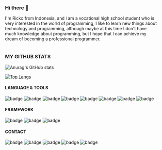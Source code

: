 ### Hi there 👋

I'm Ricko from Indonesia, and I am a vocational high school student who is very interested in the world of programming, I like to learn new things about technology and programming, although maybe at this time I don't have much knowledge about programming, but I hope that I can achieve my dream of becoming a professional programmer.
<br>
<br>

### MY GITHUB STATS
![Anurag's GitHub stats](https://github-readme-stats.vercel.app/api?username=rickosong&show_icons=true&theme=radical)

[![Top Langs](https://github-readme-stats.vercel.app/api/top-langs/?username=rickosong&layout=demo&theme=radical)](https://github.com/anuraghazra/github-readme-stats)

#### LANGUAGE & TOOLS
![badge](https://img.shields.io/badge/HTML-239120?style=for-the-badge&logo=html5&logoColor=white)
![badge](https://img.shields.io/badge/CSS-239120?&style=for-the-badge&logo=css3&logoColor=white)
![badge](https://img.shields.io/badge/JavaScript-323330?style=for-the-badge&logo=javascript&logoColor=F7DF1E)
![badge](https://img.shields.io/badge/Python-3776AB?style=for-the-badge&logo=python&logoColor=white)
![badge](https://img.shields.io/badge/PHP-777BB4?style=for-the-badge&logo=php&logoColor=white)
![badge](https://img.shields.io/badge/MySQL-00000F?style=for-the-badge&logo=mysql&logoColor=white)
![badge](https://img.shields.io/badge/SQLite-07405E?style=for-the-badge&logo=sqlite&logoColor=white)
![badge](	https://img.shields.io/badge/Windows-0078D6?style=for-the-badge&logo=windows&logoColor=white)


#### FRAMEWORK
![badge](https://img.shields.io/badge/Laravel-FF2D20?style=for-the-badge&logo=laravel&logoColor=white)
![badge](https://img.shields.io/badge/Django-092E20?style=for-the-badge&logo=django&logoColor=white)
![badge](https://img.shields.io/badge/Bootstrap-563D7C?style=for-the-badge&logo=bootstrap&logoColor=white)

#### CONTACT
![badge](https://img.shields.io/badge/Spotify-1ED760?&style=for-the-badge&logo=spotify&logoColor=white)
![badge](https://img.shields.io/badge/WhatsApp-25D366?style=for-the-badge&logo=whatsapp&logoColor=white)
![badge](https://img.shields.io/badge/Telegram-2CA5E0?style=for-the-badge&logo=telegram&logoColor=white)
![badge](https://img.shields.io/badge/Gmail-D14836?style=for-the-badge&logo=gmail&logoColor=white)
![badge](https://img.shields.io/badge/Instagram-E4405F?style=for-the-badge&logo=instagram&logoColor=white)
